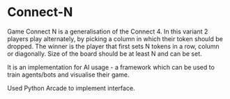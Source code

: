 # Connect-N
Game Connect N is a generalisation of the Connect 4. In this variant 2 players play alternately, by picking a column in which their token should be dropped. The winner is the player that first sets N tokens in a row, column or diagonally. Size of the board should be at least N and can be set.

It is an implementation for AI usage - a framework which can be used to train agents/bots and visualise their game.

Used Python Arcade to implement interface.
